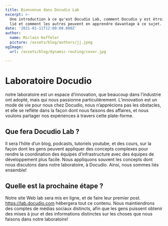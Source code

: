 ```yaml
---
title: Bienvenue dans Docudio Lab
excerpt: >-
  Une introduction à ce qu'est Docudio Lab, comment Docudio y est étroitement
  lié et comment les autres peuvent en apprendre davantage à ce sujet.
date: '2021-01-11T12:00:00.000Z'
author:
  name: Miclain Keffeler
  picture: /assets/blog/authors/jj.jpeg
ogImage:
  url: /assets/blog/dynamic-routing/cover.jpg

---
```

# Laboratoire Docudio

notre laboratoire est un espace d’innovation, que beaucoup dans l’industrie ont adopté, mais qui nous passionne particulièrement. L’innovation est un mode de vie pour nous chez Docudio, nous n’apprécions pas les obstacles, et elle se reflète dans la façon dont nous faisons des affaires, et nous voulons partager nos expériences à travers cette plate-forme.

## Que fera Docudio Lab ?

Il sera l’hôte d’un blog, podcasts, tutoriels youtube, et des cours, sur la façon dont les gens peuvent appliquer des concepts complexes pour rendre la coordination des équipes d’infrastructure avec des équipes de développement plus facile. Nous appliquons souvent les concepts dont nous discutons dans notre laboratoire, à Docudio. Ainsi, nous sommes liés ensemble!

## Quelle est la prochaine étape ?

Notre site Web lab sera mis en ligne, et de faire leur premier post. <https://lab.docudio.com> hébergera tout ce contenu. Nous maintiendrons des comptes de médias sociaux distincts, afin que les gens puissent obtenir des mises à jour et des informations distinctes sur les choses que nous faisons dans notre laboratoire!

